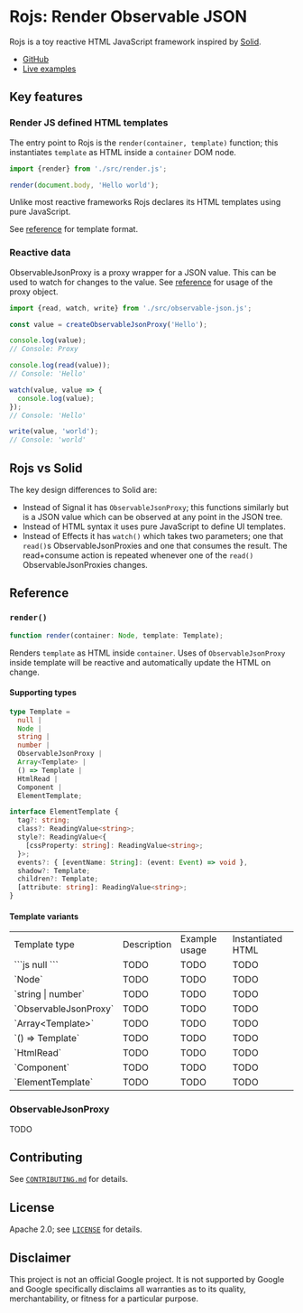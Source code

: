 # Rojs: Render Observable JSON
Rojs is a toy reactive HTML JavaScript framework inspired by [Solid](https://www.solidjs.com/).

- [GitHub](https://github.com/randfur/rojs)
- [Live examples](examples/)

## Key features

### Render JS defined HTML templates

The entry point to Rojs is the `render(container, template)` function; this instantiates `template` as HTML inside a `container` DOM node.

```js
import {render} from './src/render.js';

render(document.body, 'Hello world');
```

Unlike most reactive frameworks Rojs declares its HTML templates using pure JavaScript.

See [reference](#render) for template format.

### Reactive data

ObservableJsonProxy is a proxy wrapper for a JSON value. This can be used to watch for changes to the value. See [reference](observablejsonproxy) for usage of the proxy object.

```js
import {read, watch, write} from './src/observable-json.js';

const value = createObservableJsonProxy('Hello');

console.log(value);
// Console: Proxy

console.log(read(value));
// Console: 'Hello'

watch(value, value => {
  console.log(value);
});
// Console: 'Hello'

write(value, 'world');
// Console: 'world'
```

## Rojs vs Solid
The key design differences to Solid are:
- Instead of Signal it has `ObservableJsonProxy`; this functions similarly but is a JSON value which can be observed at any point in the JSON tree.
- Instead of HTML syntax it uses pure JavaScript to define UI templates.
- Instead of Effects it has `watch()` which takes two parameters; one that `read()`s ObservableJsonProxies and one that consumes the result. The read+consume action is repeated whenever one of the `read()` ObservableJsonProxies changes.

## Reference

### `render()`

```ts
function render(container: Node, template: Template);
```

Renders `template` as HTML inside `container`. Uses of `ObservableJsonProxy` inside template will be reactive and automatically update the HTML on change.

#### Supporting types

```ts
type Template =
  null |
  Node |
  string |
  number |
  ObservableJsonProxy |
  Array<Template> |
  () => Template |
  HtmlRead |
  Component |
  ElementTemplate;

interface ElementTemplate {
  tag?: string;
  class?: ReadingValue<string>;
  style?: ReadingValue<{
    [cssProperty: string]: ReadingValue<string>;
  }>;
  events?: { [eventName: String]: (event: Event) => void },
  shadow?: Template;
  children?: Template;
  [attribute: string]: ReadingValue<string>;
}
```

#### Template variants

<table>
  <tr>
    <td>Template type</td>
    <td>Description</td>
    <td>Example usage</td>
    <td>Instantiated HTML</td>
  </tr>
  <tr>
<td>
```js
null
```
</td>
    <td>TODO</td>
    <td>TODO</td>
    <td>TODO</td>
  </tr>
  <tr>
    <td>
      `Node`
    </td>
    <td>TODO</td>
    <td>TODO</td>
    <td>TODO</td>
  </tr>
  <tr>
    <td>
      `string | number`
    </td>
    <td>TODO</td>
    <td>TODO</td>
    <td>TODO</td>
  </tr>
  <tr>
    <td>
      `ObservableJsonProxy`
    </td>
    <td>TODO</td>
    <td>TODO</td>
    <td>TODO</td>
  </tr>
  <tr>
    <td>
      `Array&lt;Template&gt;`
    </td>
    <td>TODO</td>
    <td>TODO</td>
    <td>TODO</td>
  </tr>
  <tr>
    <td>
      `() => Template`
    </td>
    <td>TODO</td>
    <td>TODO</td>
    <td>TODO</td>
  </tr>
  <tr>
    <td>
      `HtmlRead`
    </td>
    <td>TODO</td>
    <td>TODO</td>
    <td>TODO</td>
  </tr>
  <tr>
    <td>
      `Component`
    </td>
    <td>TODO</td>
    <td>TODO</td>
    <td>TODO</td>
  </tr>
    <td>
      `ElementTemplate`
    </td>
    <td>TODO</td>
    <td>TODO</td>
    <td>TODO</td>
  </tr>
</table>

### ObservableJsonProxy

TODO

## Contributing
See [`CONTRIBUTING.md`](CONTRIBUTING.md) for details.

## License
Apache 2.0; see [`LICENSE`](LICENSE) for details.

## Disclaimer
This project is not an official Google project. It is not supported by
Google and Google specifically disclaims all warranties as to its quality,
merchantability, or fitness for a particular purpose.